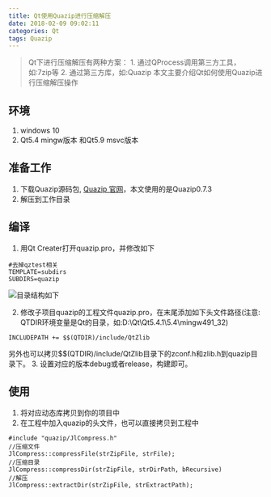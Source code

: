 ```yaml
---
title: Qt使用Quazip进行压缩解压
date: 2018-02-09 09:02:11
categories: Qt
tags: Quazip
---
```



> Qt下进行压缩解压有两种方案： 1. 通过QProcess调用第三方工具，如:7zip等 2. 通过第三方库，如:Quazip
> 本文主要介绍Qt如何使用Quazip进行压缩解压操作

<!--more-->
## 环境
1. windows 10
2. Qt5.4 mingw版本 和Qt5.9 msvc版本

## 准备工作
1. 下载Quazip源码包, [Quazip 官网](http://quazip.sourceforge.net/)，本文使用的是Quazip0.7.3
2. 解压到工作目录

## 编译
1. 用Qt Creater打开quazip.pro，并修改如下

```
#去掉qztest相关
TEMPLATE=subdirs
SUBDIRS=quazip
```
![目录结构如下](http://otfqaruit.bkt.clouddn.com/quazip1.jpg)

2. 修改子项目quazip的工程文件quazip.pro，在末尾添加如下头文件路径(注意: QTDIR环境变量是Qt的目录，如:D:\Qt\Qt5.4.1\5.4\mingw491_32)
```
INCLUDEPATH += $$(QTDIR)/include/QtZlib
```
另外也可以拷贝$$(QTDIR)/include/QtZlib目录下的zconf.h和zlib.h到quazip目录下。
3. 设置对应的版本debug或者release，构建即可。

## 使用
1. 将对应动态库拷贝到你的项目中
2. 在工程中加入quazip的头文件，也可以直接拷贝到工程中
```
#include "quazip/JlCompress.h"
//压缩文件
JlCompress::compressFile(strZipFile, strFile);
//压缩目录
JlCompress::compressDir(strZipFile, strDirPath, bRecursive)
//解压
JlCompress::extractDir(strZipFile, strExtractPath);
```